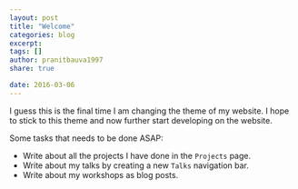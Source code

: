 ```yaml
---
layout: post
title: "Welcome"
categories: blog
excerpt:
tags: []
author: pranitbauva1997
share: true

date: 2016-03-06
---
```


I guess this is the final time I am changing the theme of my website. I
hope to stick to this theme and now further start developing on the
website.

Some tasks that needs to be done ASAP:

 - Write about all the projects I have done in the `Projects` page.
 - Write about my talks by creating a new `Talks` navigation bar.
 - Write about my workshops as blog posts.
